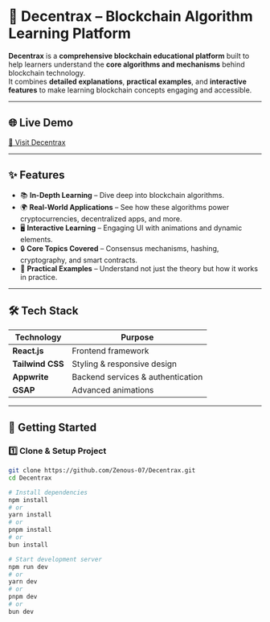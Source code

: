 # 🔗 Decentrax – Blockchain Algorithm Learning Platform

**Decentrax** is a **comprehensive blockchain educational platform** built to help learners understand the **core algorithms and mechanisms** behind blockchain technology.  
It combines **detailed explanations**, **practical examples**, and **interactive features** to make learning blockchain concepts engaging and accessible.

---

## 🌐 Live Demo
[🔗 Visit Decentrax](https://zenous07.github.io/Decentrax/)

---

## ✨ Features
- 📚 **In-Depth Learning** – Dive deep into blockchain algorithms.
- 🌍 **Real-World Applications** – See how these algorithms power cryptocurrencies, decentralized apps, and more.
- 🖥️ **Interactive Learning** – Engaging UI with animations and dynamic elements.
- 🔒 **Core Topics Covered** – Consensus mechanisms, hashing, cryptography, and smart contracts.
- 🧩 **Practical Examples** – Understand not just the theory but how it works in practice.

---

## 🛠️ Tech Stack
| Technology     | Purpose |
|----------------|---------|
| **React.js**   | Frontend framework |
| **Tailwind CSS** | Styling & responsive design |
| **Appwrite**   | Backend services & authentication |
| **GSAP**       | Advanced animations |

---

## 🚀 Getting Started

### 1️⃣ Clone & Setup Project
```bash
git clone https://github.com/Zenous-07/Decentrax.git
cd Decentrax

# Install dependencies
npm install
# or
yarn install
# or
pnpm install
# or
bun install

# Start development server
npm run dev
# or
yarn dev
# or
pnpm dev
# or
bun dev
